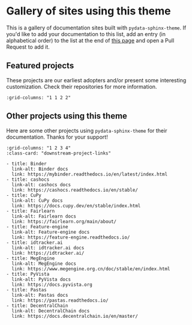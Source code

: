 # Gallery of sites using this theme

This is a gallery of documentation sites built with `pydata-sphinx-theme`. If you'd like
to add your documentation to this list, add an entry (in alphabetical order) to the list
at the end of [this page](https://github.com/pydata/pydata-sphinx-theme/blob/main/docs/examples/gallery.md)
and open a Pull Request to add it.

## Featured projects

These projects are our earliest adopters and/or present some interesting customization.
Check their repositories for more information.

```{gallery-grid} ../_static/gallery.yaml
:grid-columns: "1 1 2 2"
```

## Other projects using this theme

Here are some other projects using `pydata-sphinx-theme` for their documentation.
Thanks for your support!

```{gallery-grid}
:grid-columns: "1 2 3 4"
:class-card: "downstream-project-links"

- title: Binder
  link-alt: Binder docs
  link: https://mybinder.readthedocs.io/en/latest/index.html
- title: cashocs
  link-alt: cashocs docs
  link: https://cashocs.readthedocs.io/en/stable/
- title: CuPy
  link-alt: CuPy docs
  link: https://docs.cupy.dev/en/stable/index.html
- title: Fairlearn
  link-alt: Fairlearn docs
  link: https://fairlearn.org/main/about/
- title: Feature-engine
  link-alt: Feature-engine docs
  link: https://feature-engine.readthedocs.io/
- title: idtracker.ai
  link-alt: idtracker.ai docs
  link: https://idtracker.ai/
- title: MegEngine
  link-alt: MegEngine docs
  link: https://www.megengine.org.cn/doc/stable/en/index.html
- title: PyVista
  link-alt: PyVista docs
  link: https://docs.pyvista.org
- title: Pastas
  link-alt: Pastas docs
  link: https://pastas.readthedocs.io/
- title: DecentralChain
  link-alt: DecentralChain docs
  link: https://docs.decentralchain.io/en/master/
```
